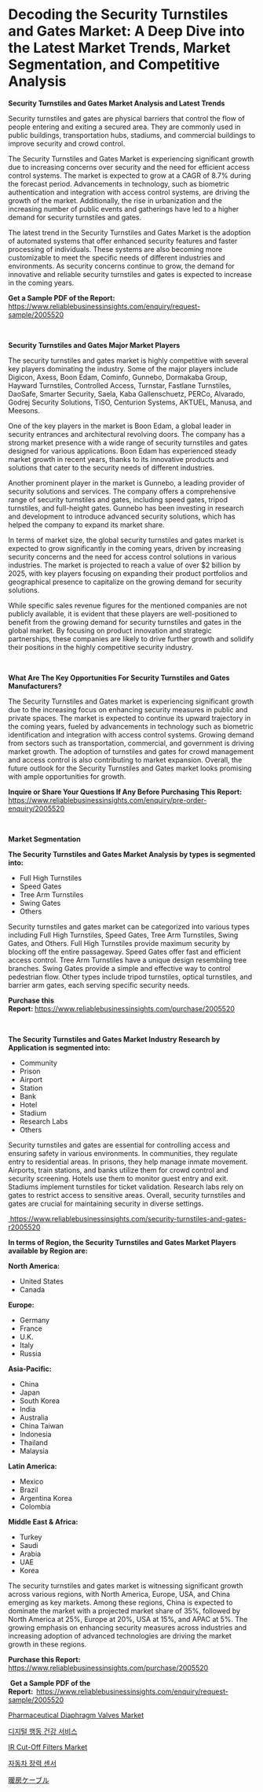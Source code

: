 <p><h1>Decoding the Security Turnstiles and Gates Market: A Deep Dive into the Latest Market Trends, Market Segmentation, and Competitive Analysis</h1></p><p><strong>Security Turnstiles and Gates Market Analysis and Latest Trends</strong></p>
<p><p>Security turnstiles and gates are physical barriers that control the flow of people entering and exiting a secured area. They are commonly used in public buildings, transportation hubs, stadiums, and commercial buildings to improve security and crowd control.</p><p>The Security Turnstiles and Gates Market is experiencing significant growth due to increasing concerns over security and the need for efficient access control systems. The market is expected to grow at a CAGR of 8.7% during the forecast period. Advancements in technology, such as biometric authentication and integration with access control systems, are driving the growth of the market. Additionally, the rise in urbanization and the increasing number of public events and gatherings have led to a higher demand for security turnstiles and gates.</p><p>The latest trend in the Security Turnstiles and Gates Market is the adoption of automated systems that offer enhanced security features and faster processing of individuals. These systems are also becoming more customizable to meet the specific needs of different industries and environments. As security concerns continue to grow, the demand for innovative and reliable security turnstiles and gates is expected to increase in the coming years.</p></p>
<p><strong>Get a Sample PDF of the Report:&nbsp;</strong> <a href="https://www.reliablebusinessinsights.com/enquiry/request-sample/2005520">https://www.reliablebusinessinsights.com/enquiry/request-sample/2005520</a></p>
<p>&nbsp;</p>
<p><strong>Security Turnstiles and Gates Major Market Players</strong></p>
<p><p>The security turnstiles and gates market is highly competitive with several key players dominating the industry. Some of the major players include Digicon, Axess, Boon Edam, Cominfo, Gunnebo, Dormakaba Group, Hayward Turnstiles, Controlled Access, Turnstar, Fastlane Turnstiles, DaoSafe, Smarter Security, Saela, Kaba Gallenschuetz, PERCo, Alvarado, Godrej Security Solutions, TiSO, Centurion Systems, AKTUEL, Manusa, and Meesons.</p><p>One of the key players in the market is Boon Edam, a global leader in security entrances and architectural revolving doors. The company has a strong market presence with a wide range of security turnstiles and gates designed for various applications. Boon Edam has experienced steady market growth in recent years, thanks to its innovative products and solutions that cater to the security needs of different industries.</p><p>Another prominent player in the market is Gunnebo, a leading provider of security solutions and services. The company offers a comprehensive range of security turnstiles and gates, including speed gates, tripod turnstiles, and full-height gates. Gunnebo has been investing in research and development to introduce advanced security solutions, which has helped the company to expand its market share.</p><p>In terms of market size, the global security turnstiles and gates market is expected to grow significantly in the coming years, driven by increasing security concerns and the need for access control solutions in various industries. The market is projected to reach a value of over $2 billion by 2025, with key players focusing on expanding their product portfolios and geographical presence to capitalize on the growing demand for security solutions.</p><p>While specific sales revenue figures for the mentioned companies are not publicly available, it is evident that these players are well-positioned to benefit from the growing demand for security turnstiles and gates in the global market. By focusing on product innovation and strategic partnerships, these companies are likely to drive further growth and solidify their positions in the highly competitive security industry.</p></p>
<p>&nbsp;</p>
<p><strong>What Are The Key Opportunities For Security Turnstiles and Gates Manufacturers?</strong></p>
<p><p>The Security Turnstiles and Gates market is experiencing significant growth due to the increasing focus on enhancing security measures in public and private spaces. The market is expected to continue its upward trajectory in the coming years, fueled by advancements in technology such as biometric identification and integration with access control systems. Growing demand from sectors such as transportation, commercial, and government is driving market growth. The adoption of turnstiles and gates for crowd management and access control is also contributing to market expansion. Overall, the future outlook for the Security Turnstiles and Gates market looks promising with ample opportunities for growth.</p></p>
<p><strong>Inquire or Share Your Questions If Any Before Purchasing This Report:</strong> <a href="https://www.reliablebusinessinsights.com/enquiry/pre-order-enquiry/2005520">https://www.reliablebusinessinsights.com/enquiry/pre-order-enquiry/2005520</a></p>
<p>&nbsp;</p>
<p><strong>Market Segmentation</strong></p>
<p><strong>The Security Turnstiles and Gates Market Analysis by types is segmented into:</strong></p>
<p><ul><li>Full High Turnstiles</li><li>Speed Gates</li><li>Tree Arm Turnstiles</li><li>Swing Gates</li><li>Others</li></ul></p>
<p><p>Security turnstiles and gates market can be categorized into various types including Full High Turnstiles, Speed Gates, Tree Arm Turnstiles, Swing Gates, and Others. Full High Turnstiles provide maximum security by blocking off the entire passageway. Speed Gates offer fast and efficient access control. Tree Arm Turnstiles have a unique design resembling tree branches. Swing Gates provide a simple and effective way to control pedestrian flow. Other types include tripod turnstiles, optical turnstiles, and barrier arm gates, each serving specific security needs.</p></p>
<p><strong>Purchase this Report:&nbsp;</strong><a href="https://www.reliablebusinessinsights.com/purchase/2005520">https://www.reliablebusinessinsights.com/purchase/2005520</a></p>
<p>&nbsp;</p>
<p><strong>The Security Turnstiles and Gates Market Industry Research by Application is segmented into:</strong></p>
<p><ul><li>Community</li><li>Prison</li><li>Airport</li><li>Station</li><li>Bank</li><li>Hotel</li><li>Stadium</li><li>Research Labs</li><li>Others</li></ul></p>
<p><p>Security turnstiles and gates are essential for controlling access and ensuring safety in various environments. In communities, they regulate entry to residential areas. In prisons, they help manage inmate movement. Airports, train stations, and banks utilize them for crowd control and security screening. Hotels use them to monitor guest entry and exit. Stadiums implement turnstiles for ticket validation. Research labs rely on gates to restrict access to sensitive areas. Overall, security turnstiles and gates are crucial for maintaining security in diverse settings.</p></p>
<p><a href="https://www.reliablebusinessinsights.com/security-turnstiles-and-gates-r2005520">&nbsp;https://www.reliablebusinessinsights.com/security-turnstiles-and-gates-r2005520</a></p>
<p><strong>In terms of Region, the Security Turnstiles and Gates Market Players available by Region are:</strong></p>
<p>
    <p> <strong> North America: </strong>
        <ul>
            <li>United States</li>
            <li>Canada</li>
        </ul>
        </p> 
    <p> <strong> Europe: </strong>
        <ul>
            <li>Germany</li>
            <li>France</li>
            <li>U.K.</li>
            <li>Italy</li>
            <li>Russia</li>
        </ul>
        </p> 
    <p> <strong> Asia-Pacific: </strong>
        <ul>
            <li>China</li>
            <li>Japan</li>
            <li>South Korea</li>
            <li>India</li>
            <li>Australia</li>
            <li>China Taiwan</li>
            <li>Indonesia</li>
            <li>Thailand</li>
            <li>Malaysia</li>
        </ul>
        </p> 
    <p> <strong> Latin America: </strong>
        <ul>
            <li>Mexico</li>
            <li>Brazil</li>
            <li>Argentina Korea</li>
            <li>Colombia</li>
        </ul>
        </p> 
    <p> <strong> Middle East & Africa: </strong>
        <ul>
            <li>Turkey</li>
            <li>Saudi</li>
            <li>Arabia</li>
            <li>UAE</li>
            <li>Korea</li>
        </ul>
    </p>
    </p>
<p><p>The security turnstiles and gates market is witnessing significant growth across various regions, with North America, Europe, USA, and China emerging as key markets. Among these regions, China is expected to dominate the market with a projected market share of 35%, followed by North America at 25%, Europe at 20%, USA at 15%, and APAC at 5%. The growing emphasis on enhancing security measures across industries and increasing adoption of advanced technologies are driving the market growth in these regions.</p></p>
<p><strong>Purchase this Report: </strong><a href="https://www.reliablebusinessinsights.com/purchase/2005520">https://www.reliablebusinessinsights.com/purchase/2005520</a></p>
<p>&nbsp;<strong>Get a Sample PDF of the Report:&nbsp;&nbsp;</strong><a href="https://www.reliablebusinessinsights.com/enquiry/request-sample/2005520">https://www.reliablebusinessinsights.com/enquiry/request-sample/2005520</a></p>
<p><strong></strong></p>
<p><p><a href="https://github.com/amapolalg/Market-Research-Report-List-1/blob/main/pharmaceutical-diaphragm-valves-market.md">Pharmaceutical Diaphragm Valves Market</a></p><p><a href="https://github.com/JackieFauhey9089475/Market-Research-Report-List-2/blob/main/6741394178570.md">디지털 행동 건강 서비스</a></p><p><a href="https://www.linkedin.com/pulse/emerging-trends-ir-cut-off-filters-market-global-outlook-future-jilaf">IR Cut-Off Filters Market</a></p><p><a href="https://github.com/Howaoole34545/Market-Research-Report-List-2/blob/main/2982582178569.md">자동차 장력 센서</a></p><p><a href="https://github.com/LuzHills1972/Market-Research-Report-List-1/blob/main/2612756165449.md">暖房ケーブル</a></p></p>